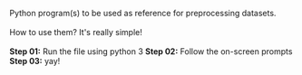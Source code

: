 Python program(s) to be used as reference for preprocessing datasets.
<br/><br/>
How to use them? It's really simple!
<br/></br>
<b>Step 01:</b>&nbsp;Run the file using python 3
<b>Step 02:</b>&nbsp;Follow the on-screen prompts
<b>Step 03:</b>&nbsp;yay!